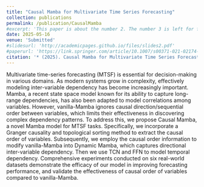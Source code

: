 ```yaml
---
title: "Causal Mamba for Multivariate Time Series Forecasting"
collection: publications
permalink: /publication/CausalMamba
#excerpt: 'This paper is about the number 2. The number 3 is left for future work.'
date: 2025-05-16
venue: 'Submitted'
#slidesurl: 'http://academicpages.github.io/files/slides2.pdf'
#paperurl: 'https://link.springer.com/article/10.1007/s00371-021-02174-7'
citation: '* (2025). Causal Mamba for Multivariate Time Series Forecasting. (Submitted)'
---
```


Multivariate time-series forecasting (MTSF) is essential for decision-making in various domains. As modern systems grow in complexity, effectively modeling inter-variable dependency has become increasingly important. Mamba, a recent state space model known for its ability to capture long-range dependencies, has also been adapted to model correlations among variables. However, vanilla-Mamba ignores causal direction/sequential order between variables, which limits their effectiveness in discovering complex dependency patterns. To address this, we propose Causal Mamba, a novel Mamba model for MTSF tasks. Specifically, we incorporate a Granger causality and topological sorting method to extract the causal order of variables. Subsequently, we employ the causal order information to modify vanilla-Mamba into Dynamic Mamba, which captures directional inter-variable dependency. Then we use TCN and FFN to model temporal dependency. Comprehensive experiments conducted on six real-world datasets demonstrate the efficacy of our model in improving forecasting performance, and validate the effectiveness of causal order of variables compared to vanilla-Mamba.
